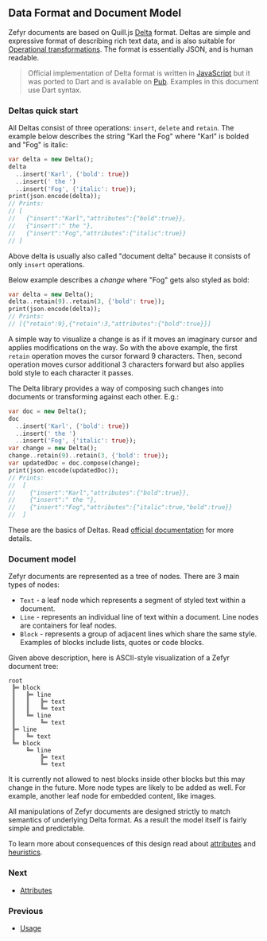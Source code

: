 ## Data Format and Document Model

Zefyr documents are based on Quill.js [Delta][] format. Deltas are
simple and expressive format of describing rich text data, and is also
suitable for [Operational transformations][ot]. The format is
essentially JSON, and is human readable.

> Official implementation of Delta format is written in
> [JavaScript][github-delta] but it was ported to Dart and is available
> on [Pub][pub-delta]. Examples in this document use Dart syntax.

[Delta]: https://quilljs.com/docs/delta/
[ot]: https://en.wikipedia.org/wiki/Operational_transformation
[github-delta]: https://github.com/quilljs/delta
[pub-delta]: https://pub.dartlang.com/packages/quill_delta

### Deltas quick start

All Deltas consist of three operations: `insert`, `delete` and `retain`. The
example below describes the string "Karl the Fog" where "Karl" is bolded
and "Fog" is italic:

```dart
var delta = new Delta();
delta
  ..insert('Karl', {'bold': true})
  ..insert(' the ')
  ..insert('Fog', {'italic': true});
print(json.encode(delta));
// Prints:
// [
//   {"insert":"Karl","attributes":{"bold":true}},
//   {"insert":" the "},
//   {"insert":"Fog","attributes":{"italic":true}}
// ]
```

Above delta is usually also called "document delta" because it consists
of only `insert` operations.

Below example describes a *change* where "Fog" gets also styled as bold:

```dart
var delta = new Delta();
delta..retain(9)..retain(3, {'bold': true});
print(json.encode(delta));
// Prints:
// [{"retain":9},{"retain":3,"attributes":{"bold":true}}]
```

A simple way to visualize a change is as if it moves an imaginary cursor
and applies modifications on the way. So with the above example, the
first `retain` operation moves the cursor forward 9 characters. Then,
second operation moves cursor additional 3 characters forward but also
applies bold style to each character it passes.

The Delta library provides a way of composing such changes into documents
or transforming against each other. E.g.:

```dart
var doc = new Delta();
doc
  ..insert('Karl', {'bold': true})
  ..insert(' the ')
  ..insert('Fog', {'italic': true});
var change = new Delta();
change..retain(9)..retain(3, {'bold': true});
var updatedDoc = doc.compose(change);
print(json.encode(updatedDoc));
// Prints:
//  [
//    {"insert":"Karl","attributes":{"bold":true}},
//    {"insert":" the "},
//    {"insert":"Fog","attributes":{"italic":true,"bold":true}}
//  ]
```

These are the basics of Deltas. Read [official documentation][delta-docs]
for more details.

[delta-docs]: https://quilljs.com/docs/delta/

### Document model

Zefyr documents are represented as a tree of nodes. There are 3 main types of
nodes:

* `Text` - a leaf node which represents a segment of styled text within
  a document.
* `Line` - represents an individual line of text within a document.
  Line nodes are containers for leaf nodes.
* `Block` - represents a group of adjacent lines which share the same
  style. Examples of blocks include lists, quotes or code blocks.

Given above description, here is ASCII-style visualization of a Zefyr
document tree:

```
root
 ╠═ block
 ║   ╠═ line
 ║   ║   ╠═ text
 ║   ║   ╚═ text
 ║   ╚═ line
 ║       ╚═ text
 ╠═ line
 ║   ╚═ text
 ╚═ block
     ╚═ line
         ╠═ text
         ╚═ text
```

It is currently not allowed to nest blocks inside other blocks but this
may change in the future. More node types are likely to be added as well.
For example, another leaf node for embedded content, like images.

All manipulations of Zefyr documents are designed strictly to match
semantics of underlying Delta format. As a result the model itself is
fairly simple and predictable.

To learn more about consequences of this design read about
[attributes][] and [heuristics][].

[heuristics]: /doc/heuristics.md
[attributes]: /doc/attributes.md

### Next

* [Attributes](/doc/attributes.md)

### Previous

* [Usage](/doc/usage.md)

